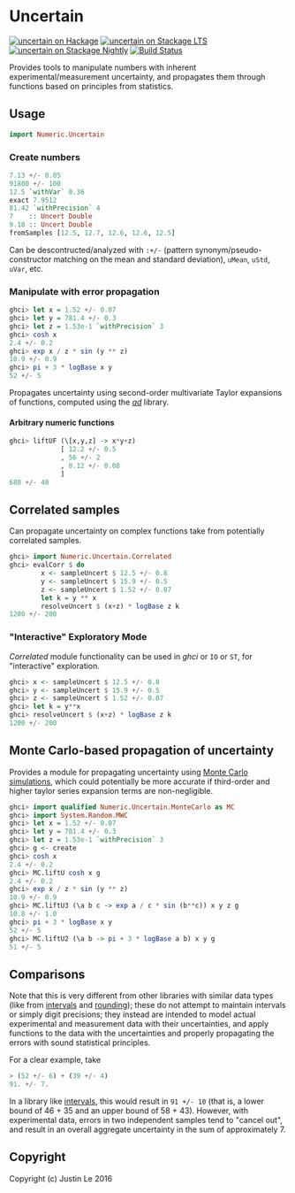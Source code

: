 Uncertain
=========

[![uncertain on Hackage](https://img.shields.io/hackage/v/uncertain.svg?maxAge=2592000)](https://hackage.haskell.org/package/uncertain)
[![uncertain on Stackage LTS](http://stackage.org/package/uncertain/badge/lts)](http://stackage.org/lts/package/uncertain)
[![uncertain on Stackage Nightly](http://stackage.org/package/uncertain/badge/nightly)](http://stackage.org/nightly/package/uncertain)
[![Build Status](https://travis-ci.org/mstksg/uncertain.svg?branch=master)](https://travis-ci.org/mstksg/uncertain)

Provides tools to manipulate numbers with inherent experimental/measurement
uncertainty, and propagates them through functions based on principles from
statistics.

## Usage

```haskell
import Numeric.Uncertain
```

### Create numbers

```haskell
7.13 +/- 0.05
91800 +/- 100
12.5 `withVar` 0.36
exact 7.9512
81.42 `withPrecision` 4
7    :: Uncert Double
9.18 :: Uncert Double
fromSamples [12.5, 12.7, 12.6, 12.6, 12.5]
```

Can be descontructed/analyzed with `:+/-` (pattern synonym/pseudo-constructor
matching on the mean and standard deviation), `uMean`, `uStd`, `uVar`, etc.

### Manipulate with error propagation

```haskell
ghci> let x = 1.52 +/- 0.07
ghci> let y = 781.4 +/- 0.3
ghci> let z = 1.53e-1 `withPrecision` 3
ghci> cosh x
2.4 +/- 0.2
ghci> exp x / z * sin (y ** z)
10.9 +/- 0.9
ghci> pi + 3 * logBase x y
52 +/- 5
```

Propagates uncertainty using second-order multivariate Taylor expansions of
functions, computed using the *[ad][]* library.

[ad]: https://hackage.haskell.org/package/ad

#### Arbitrary numeric functions

```haskell
ghci> liftUF (\[x,y,z] -> x*y+z)
             [ 12.2 +/- 0.5
             , 56 +/- 2
             , 0.12 +/- 0.08
             ]
680 +/- 40
```

## Correlated samples

Can propagate uncertainty on complex functions take from potentially correlated
samples.

```haskell
ghci> import Numeric.Uncertain.Correlated
ghci> evalCorr $ do
        x <- sampleUncert $ 12.5 +/- 0.8
        y <- sampleUncert $ 15.9 +/- 0.5
        z <- sampleUncert $ 1.52 +/- 0.07
        let k = y ** x
        resolveUncert $ (x+z) * logBase z k
1200 +/- 200
```

### "Interactive" Exploratory Mode

*Correlated* module functionality can be used in *ghci* or `IO` or `ST`, for
"interactive" exploration.

```haskell
ghci> x <- sampleUncert $ 12.5 +/- 0.8
ghci> y <- sampleUncert $ 15.9 +/- 0.5
ghci> z <- sampleUncert $ 1.52 +/- 0.07
ghci> let k = y**x
ghci> resolveUncert $ (x+z) * logBase z k
1200 +/- 200
```

## Monte Carlo-based propagation of uncertainty

Provides a module for propagating uncertainty using [Monte Carlo
simulations][], which could potentially be more accurate if third-order and
higher taylor series expansion terms are non-negligible.

[Monte Carlo simulations]: https://en.wikipedia.org/wiki/Monte_Carlo_method

```haskell
ghci> import qualified Numeric.Uncertain.MonteCarlo as MC
ghci> import System.Random.MWC
ghci> let x = 1.52 +/- 0.07
ghci> let y = 781.4 +/- 0.3
ghci> let z = 1.53e-1 `withPrecision` 3
ghci> g <- create
ghci> cosh x
2.4 +/- 0.2
ghci> MC.liftU cosh x g
2.4 +/- 0.2
ghci> exp x / z * sin (y ** z)
10.9 +/- 0.9
ghci> MC.liftU3 (\a b c -> exp a / c * sin (b**c)) x y z g
10.8 +/- 1.0
ghci> pi + 3 * logBase x y
52 +/- 5
ghci> MC.liftU2 (\a b -> pi + 3 * logBase a b) x y g
51 +/- 5
```

## Comparisons

Note that this is very different from other libraries with similar data types
(like from [intervals][] and [rounding][]); these do not attempt to maintain
intervals or simply digit precisions; they instead are intended to model actual
experimental and measurement data with their uncertainties, and apply functions
to the data with the uncertainties and properly propagating the errors with
sound statistical principles.

[intervals]: https://hackage.haskell.org/package/intervals
[rounding]: https://hackage.haskell.org/package/rounding

For a clear example, take

```haskell
> (52 +/- 6) + (39 +/- 4)
91. +/- 7.
```

In a library like [intervals][], this would result in `91 +/- 10` (that is, a
lower bound of 46 + 35 and an upper bound of 58 + 43).  However, with
experimental data, errors in two independent samples tend to "cancel out", and
result in an overall aggregate uncertainty in the sum of approximately 7.

## Copyright

Copyright (c) Justin Le 2016
